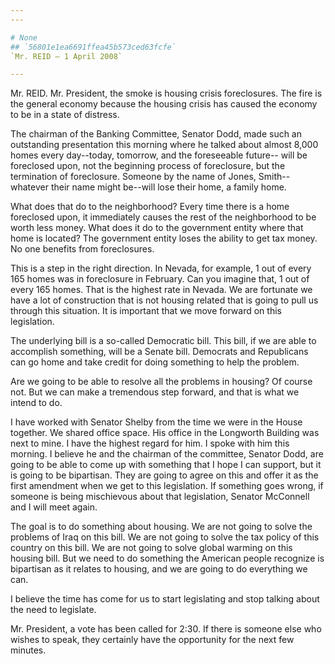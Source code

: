 ```yaml
---
---

# None
## `56801e1ea6691ffea45b573ced63fcfe`
`Mr. REID — 1 April 2008`

---
```



Mr. REID. Mr. President, the smoke is housing crisis foreclosures. 
The fire is the general economy because the housing crisis has caused 
the economy to be in a state of distress.

The chairman of the Banking Committee, Senator Dodd, made such an 
outstanding presentation this morning where he talked about almost 
8,000 homes every day--today, tomorrow, and the foreseeable future--
will be foreclosed upon, not the beginning process of foreclosure, but 
the termination of foreclosure. Someone by the name of Jones, Smith--
whatever their name might be--will lose their home, a family home.

What does that do to the neighborhood? Every time there is a home 
foreclosed upon, it immediately causes the rest of the neighborhood to 
be worth less money. What does it do to the government entity where 
that home is located? The government entity loses the ability to get 
tax money. No one benefits from foreclosures.

This is a step in the right direction. In Nevada, for example, 1 out 
of every 165 homes was in foreclosure in February. Can you imagine 
that, 1 out of every 165 homes. That is the highest rate in Nevada. We 
are fortunate we have a lot of construction that is not housing related 
that is going to pull us through this situation. It is important that 
we move forward on this legislation.

The underlying bill is a so-called Democratic bill. This bill, if we 
are able to accomplish something, will be a Senate bill. Democrats and 
Republicans can go home and take credit for doing something to help the 
problem.

Are we going to be able to resolve all the problems in housing? Of 
course not. But we can make a tremendous step forward, and that is what 
we intend to do.

I have worked with Senator Shelby from the time we were in the House 
together. We shared office space. His office in the Longworth Building 
was next to mine. I have the highest regard for him. I spoke with him 
this morning. I believe he and the chairman of the committee, Senator 
Dodd, are going to be able to come up with something that I hope I can 
support, but it is going to be bipartisan. They are going to agree on 
this and offer it as the first amendment when we get to this 
legislation. If something goes wrong, if someone is being mischievous 
about that legislation, Senator McConnell and I will meet again.

The goal is to do something about housing. We are not going to solve 
the problems of Iraq on this bill. We are not going to solve the tax 
policy of this country on this bill. We are not going to solve global 
warming on this housing bill. But we need to do something the American 
people recognize is bipartisan as it relates to housing, and we are 
going to do everything we can.

I believe the time has come for us to start legislating and stop 
talking about the need to legislate.

Mr. President, a vote has been called for 2:30. If there is someone 
else who wishes to speak, they certainly have the opportunity for the 
next few minutes.
